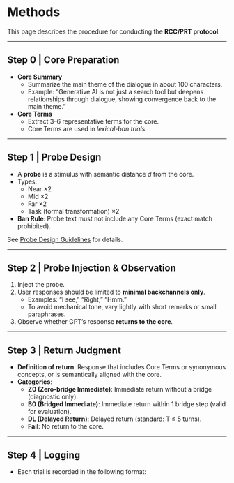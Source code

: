# Methods  

This page describes the procedure for conducting the **RCC/PRT protocol**.  

---

## Step 0 | Core Preparation  
- **Core Summary**  
  - Summarize the main theme of the dialogue in about 100 characters.  
  - Example: “Generative AI is not just a search tool but deepens relationships through dialogue, showing convergence back to the main theme.”  
- **Core Terms**  
  - Extract 3–6 representative terms for the core.  
  - Core Terms are used in *lexical-ban trials*.  

---

## Step 1 | Probe Design  
- A **probe** is a stimulus with semantic distance *d* from the core.  
- Types:  
  - Near ×2  
  - Mid ×2  
  - Far ×2  
  - Task (formal transformation) ×2  
- **Ban Rule**: Probe text must not include any Core Terms (exact match prohibited).  

See [Probe Design Guidelines](../../protocols/en/probe_guidelines.md) for details.  

---

## Step 2 | Probe Injection & Observation  
1. Inject the probe.  
2. User responses should be limited to **minimal backchannels only**.  
   - Examples: “I see,” “Right,” “Hmm.”  
   - To avoid mechanical tone, vary lightly with short remarks or small paraphrases.  
3. Observe whether GPT’s response **returns to the core**.  

---

## Step 3 | Return Judgment  
- **Definition of return**: Response that includes Core Terms or synonymous concepts, or is semantically aligned with the core.  
- **Categories**:  
  - **Z0 (Zero-bridge Immediate)**: Immediate return without a bridge (diagnostic only).  
  - **B0 (Bridged Immediate)**: Immediate return within 1 bridge step (valid for evaluation).  
  - **DL (Delayed Return)**: Delayed return (standard: T ≤ 5 turns).  
  - **Fail**: No return to the core.  

---

## Step 4 | Logging  
- Each trial is recorded in the following format:  

